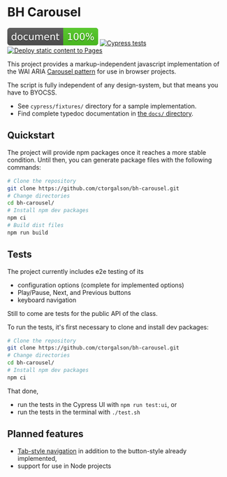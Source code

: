 # BH Carousel

![Documentation coverage](docs/coverage.svg)
[![Cypress tests](https://github.com/ctorgalson/bh-carousel/actions/workflows/test.yml/badge.svg)](https://github.com/ctorgalson/bh-carousel/actions/workflows/test.yml)
[![Deploy static content to Pages](https://github.com/ctorgalson/bh-carousel/actions/workflows/static.yml/badge.svg)](https://github.com/ctorgalson/bh-carousel/actions/workflows/static.yml)

This project provides a markup-independent javascript implementation of the WAI
ARIA [Carousel pattern](https://www.w3.org/WAI/ARIA/apg/patterns/carousel/)
for use in browser projects.

The script is fully independent of any design-system, but that means you have
to BYOCSS.

- See `cypress/fixtures/` directory for a sample implementation.
- Find complete typedoc documentation in [the `docs/` directory](docs/).

## Quickstart

The project will provide npm packages once it reaches a more stable condition.
Until then, you can generate package files with the following commands:

```bash
# Clone the repository
git clone https://github.com/ctorgalson/bh-carousel.git
# Change directories
cd bh-carousel/
# Install npm dev packages
npm ci
# Build dist files
npm run build
```

## Tests

The project currently includes e2e testing of its

- configuration options (complete for implemented options)
- Play/Pause, Next, and Previous buttons
- keyboard navigation

Still to come are tests for the public API of the class.

To run the tests, it's first necessary to clone and install dev packages:

```bash
# Clone the repository
git clone https://github.com/ctorgalson/bh-carousel.git
# Change directories
cd bh-carousel/
# Install npm dev packages
npm ci
```

That done,

- run the tests in the Cypress UI with `npm run test:ui`, or
- run the tests in the terminal with `./test.sh`

## Planned features

- [Tab-style navigation](https://www.w3.org/WAI/ARIA/apg/patterns/carousel/examples/carousel-2-tablist/) in addition to the button-style already implemented,
- support for use in Node projects
